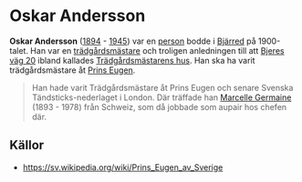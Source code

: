 # Oskar Andersson

**Oskar Andersson** ([1894](1894.md) - [1945](1945.md)) var en [person](person.md) bodde i [Bjärred](Bjärred.md) på 1900-talet. Han var en [trädgårdsmästare](trädgårdsmästare.md) och troligen anledningen till att [Bjeres väg 20](Bjeres%20väg%2020.md) ibland kallades [Trädgårdsmästarens hus](Trädgårdsmästarens%20hus.md). Han ska ha varit trädgårdsmästare åt [Prins Eugen](https://sv.wikipedia.org/wiki/Prins_Eugen_av_Sverige).

> Han hade varit Trädgårdsmästare åt Prins Eugen och senare Svenska Tändsticks-nederlaget i London. Där träffade han [Marcelle Germaine](Marcelle%20Germaine.md) (1893 - 1978) från Schweiz, som då jobbade som aupair hos chefen där.

## Källor

* <https://sv.wikipedia.org/wiki/Prins_Eugen_av_Sverige>

